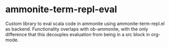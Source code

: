 # ammonite-term-repl-eval
Custom library to eval scala code in ammonite using ammonite-term-repl.el as backend. Functionality overlaps with ob-ammonite, with the only difference that this decouples evaluation from being in a src block in org-mode.
